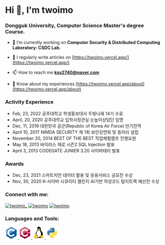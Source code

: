 <h1 align="left">Hi 👋, I'm twoimo</h1>
<h3 align="left">Dongguk University, Computer Science Master's degree Course.</h3>

- 🔭 I’m currently working on **Computer Security & Distributed Computing Laboratory: CSDC Lab.**

- 📝 I regularly write articles on [https://twoimo.vercel.app/](https://twoimo.vercel.app/)

- 📫 How to reach me **kss2740@naver.com**

- 📄 Know about my experiences [https://twoimo.vercel.app/about](https://twoimo.vercel.app/about)

<h3 align="left">Activity Experience</h3>

- Feb, 23, 2022 공주대학교 학생홍보대사 두빛나래 14기 수료
- April, 20, 2020 공주대학교 입학사정관실 눈높이상담단 임명
- Dec, 11, 2019 대한민국 공군(Republic of Korea Air Force) 만기전역
- April 10, 2017 NIMDA SECURITY 제 1회 보안강연회 및 동아리 설립
- November 20, 2014 BEST OF THE BEST 직업체험캠프 진행요원
- May 18, 2013 바이러스 제로 시즌2 SQL Injection 발표
- April 3, 2013 CODEGATE JUNIER 3.20 사이버테러 발표

<h3 align="left">Awards</h3>

- Dec, 23, 2021 스마트치안 데이터 활용 및 응용서비스 공모전 수상
- Nov, 30, 2020 K-사이버 시큐리티 챌린지 AI기반 악성코드 탐지트랙 예선전 수상

<h3 align="left">Connect with me:</h3>
<p align="left">
<a href="https://twitter.com/twoimo_" target="blank"><img align="center" src="https://raw.githubusercontent.com/rahuldkjain/github-profile-readme-generator/master/src/images/icons/Social/twitter.svg" alt="twoimo_" height="30" width="40" /></a>
<a href="https://fb.com/twoimo" target="blank"><img align="center" src="https://raw.githubusercontent.com/rahuldkjain/github-profile-readme-generator/master/src/images/icons/Social/facebook.svg" alt="twoimo" height="30" width="40" /></a>
<a href="https://instagram.com/twoimo" target="blank"><img align="center" src="https://raw.githubusercontent.com/rahuldkjain/github-profile-readme-generator/master/src/images/icons/Social/instagram.svg" alt="twoimo" height="30" width="40" /></a>
</p>

<h3 align="left">Languages and Tools:</h3>
<p align="left"> <a href="https://www.cprogramming.com/" target="_blank" rel="noreferrer"> <img src="https://raw.githubusercontent.com/devicons/devicon/master/icons/c/c-original.svg" alt="c" width="40" height="40"/> </a> <a href="https://www.w3schools.com/cpp/" target="_blank" rel="noreferrer"> <img src="https://raw.githubusercontent.com/devicons/devicon/master/icons/cplusplus/cplusplus-original.svg" alt="cplusplus" width="40" height="40"/> </a> <a href="https://www.linux.org/" target="_blank" rel="noreferrer"> <img src="https://raw.githubusercontent.com/devicons/devicon/master/icons/linux/linux-original.svg" alt="linux" width="40" height="40"/> </a> <a href="https://www.python.org" target="_blank" rel="noreferrer"> <img src="https://raw.githubusercontent.com/devicons/devicon/master/icons/python/python-original.svg" alt="python" width="40" height="40"/> </a> </p>
